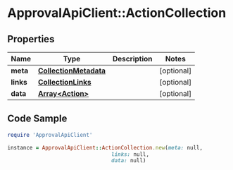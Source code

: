 # ApprovalApiClient::ActionCollection

## Properties

Name | Type | Description | Notes
------------ | ------------- | ------------- | -------------
**meta** | [**CollectionMetadata**](CollectionMetadata.md) |  | [optional] 
**links** | [**CollectionLinks**](CollectionLinks.md) |  | [optional] 
**data** | [**Array&lt;Action&gt;**](Action.md) |  | [optional] 

## Code Sample

```ruby
require 'ApprovalApiClient'

instance = ApprovalApiClient::ActionCollection.new(meta: null,
                                 links: null,
                                 data: null)
```


